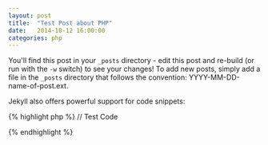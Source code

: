 ```yaml
---
layout: post
title:  "Test Post about PHP"
date:   2014-10-12 16:00:00
categories: php
---
```


You'll find this post in your `_posts` directory - edit this post and re-build (or run with the `-w` switch) to see your changes!
To add new posts, simply add a file in the `_posts` directory that follows the convention: YYYY-MM-DD-name-of-post.ext.

Jekyll also offers powerful support for code snippets:

{% highlight php %}
// Test Code
<?php 
	echo "Hello World!"
?>
{% endhighlight %}